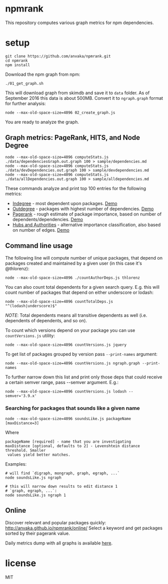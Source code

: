 # npmrank

This repository computes various graph metrics for npm dependencies.

# setup

```
git clone https://github.com/anvaka/npmrank.git
cd npmrank
npm install
```

Download the npm graph from npm:

```
./01_get_graph.sh
```

This will download graph from skimdb and save it to `data` folder. As of
September 2016 this data is about 500MB. Convert it to `ngraph.graph` format
for further analysis:

```
node --max-old-space-size=4096 02_create_graph.js
```

You are ready to analyze the graph.

## Graph metrics: PageRank, HITS, and Node Degree

```
node --max-old-space-size=4096 computeStats.js ./data/dependenciesGraph.out.graph 100 > sample/dependencies.md
node --max-old-space-size=4096 computeStats.js ./data/devDependencies.out.graph 100 > sample/devdependencies.md
node --max-old-space-size=4096 computeStats.js ./data/allDependencies.out.graph 100 > sample/alldependencies.md
```

These commands analyze and print top 100 entries for the following metrics:

* [Indegree](https://en.wikipedia.org/wiki/Directed_graph#Indegree_and_outdegree) -
most dependent upon packages. [Demo](https://github.com/anvaka/npmrank/blob/master/sample/dependencies.md#top-100-most-dependent-upon-packages)
* [Outdegree](https://en.wikipedia.org/wiki/Directed_graph#Indegree_and_outdegree) -
packages with highest number of dependencies. [Demo](https://github.com/anvaka/npmrank/blob/master/sample/dependencies.md#top-100-packages-with-most-dependencies)
* [Pagerank](https://en.wikipedia.org/wiki/PageRank) - rough estimate of package
importance, based on number of dependents/dependencies. [Demo](https://github.com/anvaka/npmrank/blob/master/sample/dependencies.md#top-100-packages-with-highest-pagerank)
* [Hubs and Authorities](https://en.wikipedia.org/wiki/HITS_algorithm) - alternative
importance classification, also based on number of edges. [Demo](https://github.com/anvaka/npmrank/blob/master/sample/dependencies.md#top-100-packages-with-highest-authority-in-hits-rank)

## Command line usage

The following line will compute number of unique packages, that depend on packages
created and maintained by a given user (in this case it's @thlorenz):

```
node --max-old-space-size=4096 ./countAuthorDeps.js thlorenz
```

You can also count total dependents for a given search query. E.g. this will
count number of packages that depend on either underscore or lodash:

```
node --max-old-space-size=4096 countTotalDeps.js "^(lodash|underscore)$"
```

*NOTE*: Total dependents means all transitive dependents as well (i.e. dependents
of dependents, and so on).

To count which versions depend on your package you can use `countVersions.js`
utility:

```
node --max-old-space-size=4096 countVersions.js jquery
```

To get list of packages grouped by version pass `--print-names` argument:

```
node --max-old-space-size=4096 countVersions.js ngraph.graph --print-names
```

To further narrow down this list and print only those deps that could receive
a certain semver range, pass --semver argument. E.g.:

```
node --max-old-space-size=4096 countVersions.js lodash --semver='3.9.x'
```

### Searching for packages that sounds like a given name

```
node --max-old-space-size=4096 soundsLike.js packageName [maxDistance=3]
```

Where

```
packageName [required] - name that you are investigating
maxDistance [optional, defaults to 2] - Levenshtein distance threshold. Smaller
 values yield better matches.
```

Examples:

``` shell
# will find `digraph, mongraph, graph, egraph, ...`
node soundsLike.js ngraph

# this will narrow down results to edit distance 1
# `graph, egraph, ...`:
node soundsLike.js ngraph 1
```

## Online

Discover relevant and popular packages quickly: http://anvaka.github.io/npmrank/online/
Select a keyword and get packages sorted by their pagerank value.

Daily metrics dump with all graphs is available [here](https://gist.github.com/anvaka/8e8fa57c7ee1350e3491).

# license

MIT

